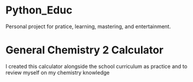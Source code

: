 # Python_Educ
Personal project for pratice, learning, mastering, and entertainment.

# General Chemistry 2 Calculator
I created this calculator alongside the school curriculum as practice and to review myself on my chemistry knowledge

